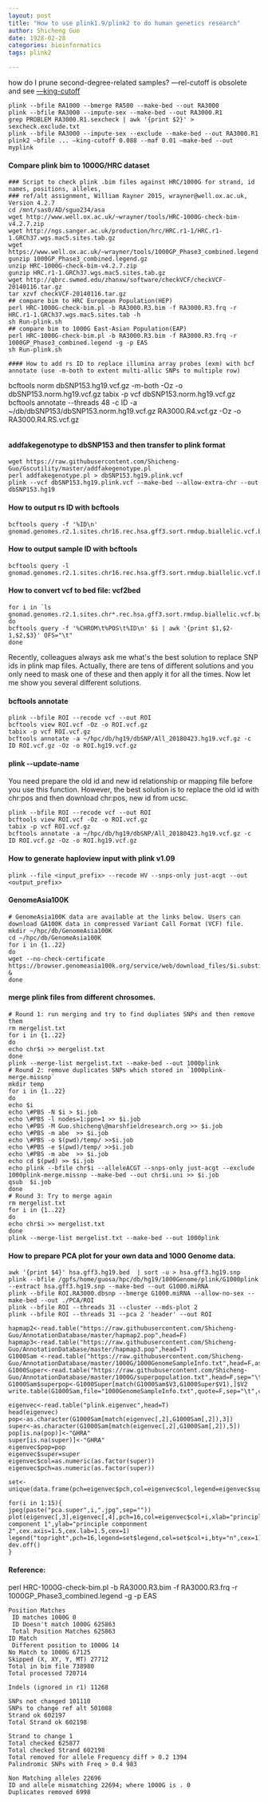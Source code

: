 ```yaml
---
layout: post
title: "How to use plink1.9/plink2 to do human genetics research"
author: Shicheng Guo
date: 1928-02-28
categories: bioinformatics
tags: plink2

---
```

how do I prune second-degree-related samples?  —rel-cutoff is obsolete and see [—king-cutoff](https://www.cog-genomics.org/plink/2.0/distance#make_king)
```
plink --bfile RA1000 --bmerge RA500 --make-bed --out RA3000
plink --bfile RA3000 --impute-sex --make-bed --out RA3000.R1
grep PROBLEM RA3000.R1.sexcheck | awk '{print $2}' > sexcheck.exclude.txt
plink --bfile RA3000 --impute-sex --exclude --make-bed --out RA3000.R1
plink2 —bfile ... —king-cutoff 0.088 --maf 0.01 —make-bed --out myplink
```

#### Compare plink bim to 1000G/HRC dataset
```
### Script to check plink .bim files against HRC/1000G for strand, id names, positions, alleles, 
### ref/alt assignment, William Rayner 2015, wrayner@well.ox.ac.uk, Version 4.2.7
cd /mnt/sas0/AD/sguo234/asa
wget http://www.well.ox.ac.uk/~wrayner/tools/HRC-1000G-check-bim-v4.2.7.zip
wget http://ngs.sanger.ac.uk/production/hrc/HRC.r1-1/HRC.r1-1.GRCh37.wgs.mac5.sites.tab.gz
wget https://www.well.ox.ac.uk/~wrayner/tools/1000GP_Phase3_combined.legend.gz
gunzip 1000GP_Phase3_combined.legend.gz
unzip HRC-1000G-check-bim-v4.2.7.zip
gunzip HRC.r1-1.GRCh37.wgs.mac5.sites.tab.gz
wget http://qbrc.swmed.edu/zhanxw/software/checkVCF/checkVCF-20140116.tar.gz
tar xzvf checkVCF-20140116.tar.gz
## compare bim to HRC European Population(HEP)
perl HRC-1000G-check-bim.pl -b RA3000.R3.bim -f RA3000.R3.frq -r HRC.r1-1.GRCh37.wgs.mac5.sites.tab -h
sh Run-plink.sh
## compare bim to 1000G East-Asian Population(EAP)
perl HRC-1000G-check-bim.pl -b RA3000.R3.bim -f RA3000.R3.frq -r 1000GP_Phase3_combined.legend -g -p EAS
sh Run-plink.sh

#### How to add rs ID to replace illumina array probes (exm) with bcf annotate (use -m-both to extent multi-allic SNPs to multiple row)
```
bcftools norm dbSNP153.hg19.vcf.gz -m-both -Oz -o dbSNP153.norm.hg19.vcf.gz
tabix -p vcf dbSNP153.norm.hg19.vcf.gz
bcftools annotate --threads 48 -c ID -a ~/db/dbSNP153/dbSNP153.norm.hg19.vcf.gz RA3000.R4.vcf.gz -Oz -o RA3000.R4.RS.vcf.gz
```

```
#### addfakegenotype to dbSNP153 and then transfer to plink format
```
wget https://raw.githubusercontent.com/Shicheng-Guo/Gscutility/master/addfakegenotype.pl
perl addfakegenotype.pl > dbSNP153.hg19.plink.vcf
plink --vcf dbSNP153.hg19.plink.vcf --make-bed --allow-extra-chr --out dbSNP153.hg19
```
#### How to output rs ID with bcftools
```
bcftools query -f '%ID\n' gnomad.genomes.r2.1.sites.chr16.rec.hsa.gff3.sort.rmdup.biallelic.vcf.bgz
```
#### How to output sample ID with bcftools
```
bcftools query -l gnomad.genomes.r2.1.sites.chr16.rec.hsa.gff3.sort.rmdup.biallelic.vcf.bgz
```
#### How to convert vcf to bed file: vcf2bed
```
for i in `ls gnomad.genomes.r2.1.sites.chr*.rec.hsa.gff3.sort.rmdup.biallelic.vcf.bgz`
do 
bcftools query -f '%CHROM\t%POS\t%ID\n' $i | awk '{print $1,$2-1,$2,$3}' OFS="\t"
done
```
Recently, colleagues always ask me what's the best solution to replace SNP ids in plink map files. Actually, there are tens of different solutions and you only need to mask one of these and then apply it for all the times. Now let me show you several different solutions. 
#### bcftools annotate
```
plink --bfile ROI --recode vcf --out ROI
bcftools view ROI.vcf -Oz -o ROI.vcf.gz
tabix -p vcf ROI.vcf.gz
bcftools annotate -a ~/hpc/db/hg19/dbSNP/All_20180423.hg19.vcf.gz -c ID ROI.vcf.gz -Oz -o ROI.hg19.vcf.gz
```
#### plink --update-name
You need prepare the old id and new id relationship or mapping file before you use this function. However, the best solution is to replace the old id with chr:pos and then download chr:pos, new id from ucsc.
```
plink --bfile ROI --recode vcf --out ROI
bcftools view ROI.vcf -Oz -o ROI.vcf.gz
tabix -p vcf ROI.vcf.gz
bcftools annotate -a ~/hpc/db/hg19/dbSNP/All_20180423.hg19.vcf.gz -c ID ROI.vcf.gz -Oz -o ROI.hg19.vcf.gz
```
#### How to generate haploview input with plink v1.09
```
plink --file <input_prefix> --recode HV --snps-only just-acgt --out <output_prefix>
```
#### GenomeAsia100K 
```
# GenomeAsia100K data are available at the links below. Users can download GA100K data in compressed Variant Call Format (VCF) file.
mkdir ~/hpc/db/GenomeAsia100K
cd ~/hpc/db/GenomeAsia100K
for i in {1..22}
do
wget --no-check-certificate https://browser.genomeasia100k.org/service/web/download_files/$i.substitutions.annot.cont_withmaf.vcf.gz &
done
```
#### merge plink files from different chrosomes.
```
# Round 1: run merging and try to find dupliates SNPs and then remove them 
rm mergelist.txt
for i in {1..22}
do
echo chr$i >> mergelist.txt
done
plink --merge-list mergelist.txt --make-bed --out 1000plink
# Round 2: remove duplicates SNPs which stored in `1000plink-merge.missnp`
mkdir temp
for i in {1..22}
do
echo $i
echo \#PBS -N $i > $i.job
echo \#PBS -l nodes=1:ppn=1 >> $i.job
echo \#PBS -M Guo.shicheng\@marshfieldresearch.org >> $i.job
echo \#PBS -m abe  >> $i.job
echo \#PBS -o $(pwd)/temp/ >>$i.job
echo \#PBS -e $(pwd)/temp/ >>$i.job
echo \#PBS -m abe  >> $i.job
echo cd $(pwd) >> $i.job
echo plink --bfile chr$i --alleleACGT --snps-only just-acgt --exclude 1000plink-merge.missnp --make-bed --out chr$i.uni >> $i.job
qsub  $i.job
done
# Round 3: Try to merge again
rm mergelist.txt
for i in {1..22}
do
echo chr$i >> mergelist.txt
done
plink --merge-list mergelist.txt --make-bed --out 1000plink
```
#### How to prepare PCA plot for your own data and 1000 Genome data.
```
awk '{print $4}' hsa.gff3.hg19.bed  | sort -u > hsa.gff3.hg19.snp
plink --bfile /gpfs/home/guosa/hpc/db/hg19/1000Genome/plink/G1000plink --extract hsa.gff3.hg19.snp --make-bed --out G1000.miRNA
plink --bfile ROI.RA3000.dbsnp --bmerge G1000.miRNA --allow-no-sex --make-bed --out ./PCA/ROI
plink --bfile ROI --threads 31 --cluster --mds-plot 2
plink --bfile ROI --threads 31 --pca 2 'header' --out ROI

hapmap2<-read.table("https://raw.githubusercontent.com/Shicheng-Guo/AnnotationDatabase/master/hapmap2.pop",head=F)
hapmap3<-read.table("https://raw.githubusercontent.com/Shicheng-Guo/AnnotationDatabase/master/hapmap3.pop",head=T)
G1000Sam <-read.table("https://raw.githubusercontent.com/Shicheng-Guo/AnnotationDatabase/master/1000G/1000GenomeSampleInfo.txt",head=F,as.is=T)
G1000Super<-read.table("https://raw.githubusercontent.com/Shicheng-Guo/AnnotationDatabase/master/1000G/superpopulation.txt",head=F,sep="\t")
G1000Sam$superpop<-G1000Super[match(G1000Sam$V3,G1000Super$V1),]$V2
write.table(G1000Sam,file="1000GenomeSampleInfo.txt",quote=F,sep="\t",col.names=F,row.names=F)

eigenvec<-read.table("plink.eigenvec",head=T)
head(eigenvec)
pop<-as.character(G1000Sam[match(eigenvec[,2],G1000Sam[,2]),3])
super<-as.character(G1000Sam[match(eigenvec[,2],G1000Sam[,2]),5])
pop[is.na(pop)]<-"GHRA"
super[is.na(super)]<-"GHRA"
eigenvec$pop=pop
eigenvec$super=super
eigenvec$col=as.numeric(as.factor(super))
eigenvec$pch=as.numeric(as.factor(super))

set<-unique(data.frame(pch=eigenvec$pch,col=eigenvec$col,legend=eigenvec$super))

for(i in 1:15){
jpeg(paste("pca.super",i,".jpg",sep=""))
plot(eigenvec[,3],eigenvec[,4],pch=16,col=eigenvec$col+i,xlab="principle component 1",ylab="principle componment 2",cex.axis=1.5,cex.lab=1.5,cex=1)
legend("topright",pch=16,legend=set$legend,col=set$col+i,bty="n",cex=1)
dev.off()
}
```






#### Reference: 
perl HRC-1000G-check-bim.pl -b RA3000.R3.bim -f RA3000.R3.frq -r 1000GP_Phase3_combined.legend -g -p EAS
```
Position Matches
 ID matches 1000G 0
 ID Doesn't match 1000G 625863
 Total Position Matches 625863
ID Match
 Different position to 1000G 14
No Match to 1000G 67125
Skipped (X, XY, Y, MT) 27712
Total in bim file 738980
Total processed 720714

Indels (ignored in r1) 11268

SNPs not changed 101110
SNPs to change ref alt 501088
Strand ok 602197
Total Strand ok 602198

Strand to change 1
Total checked 625877
Total checked Strand 602198
Total removed for allele Frequency diff > 0.2 1394
Palindromic SNPs with Freq > 0.4 983

Non Matching alleles 22696
ID and allele mismatching 22694; where 1000G is . 0
Duplicates removed 6998
```
